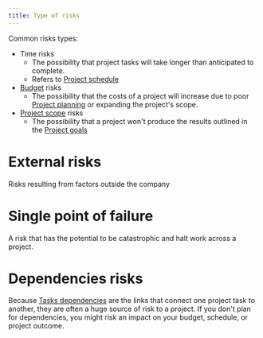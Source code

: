 ```yaml
---
title: Type of risks
---
```

Common risks types:
- Time risks
	- The possibility that project tasks will take longer than anticipated to complete.
	- Refers to [Project schedule](project-planning/project-plan/project-schedule.md)
- [Budget](project-initiation/budget/budget.md) risks
	- The possibility that the costs of a project will increase due to poor [Project planning](project-planning/project-planning.md) or expanding the project's scope. 
- [Project scope](project-initiation/scope/project-scope.md) risks
	- The possibility that a project won't produce the results outlined in the [Project goals](foundations-of-project-management/project-goals.md)


# External risks
Risks resulting from factors outside the company

# Single point of failure
A risk that has the potential to be catastrophic and halt work across a project. 

# Dependencies risks
Because [Tasks dependencies](project-planning/estimations/tasks-dependencies.md) are the links that connect one project task to another, they are often a huge source of risk to a project. 
If you don't plan for dependencies, you might risk an impact on your budget, schedule, or project outcome. 





